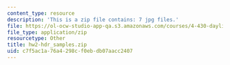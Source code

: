 ```yaml
---
content_type: resource
description: 'This is a zip file contains: 7 jpg files.'
file: https://ol-ocw-studio-app-qa.s3.amazonaws.com/courses/4-430-daylighting-spring-2012/c7f5ac1a76a4298cf0ebdb07aacc2407_hw2-hdr_samples.zip
file_type: application/zip
resourcetype: Other
title: hw2-hdr_samples.zip
uid: c7f5ac1a-76a4-298c-f0eb-db07aacc2407
---
```


